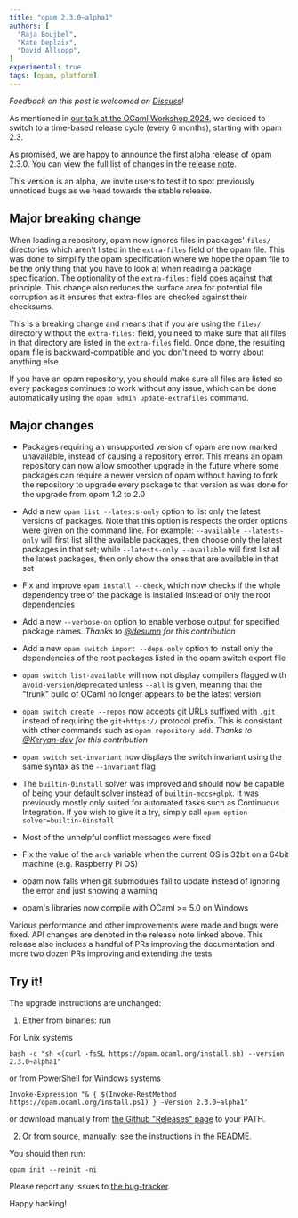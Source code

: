 ```yaml
---
title: "opam 2.3.0~alpha1"
authors: [
  "Raja Boujbel",
  "Kate Deplaix",
  "David Allsopp",
]
experimental: true
tags: [opam, platform]
---
```


_Feedback on this post is welcomed on [Discuss](https://discuss.ocaml.org/t/ann-opam-2-3-0-alpha1/15325)!_

As mentioned in [our talk at the OCaml Workshop 2024](https://icfp24.sigplan.org/details/ocaml-2024-papers/10/Opam-2-2-and-beyond),
we decided to switch to a time-based release cycle (every 6 months), starting with opam 2.3.

As promised, we are happy to announce the first alpha release of opam 2.3.0.
You can view the full list of changes in the
[release note](https://github.com/ocaml/opam/releases/tag/2.3.0-alpha1).

This version is an alpha, we invite users to test it to spot previously
unnoticed bugs as we head towards the stable release.

## Major breaking change

When loading a repository, opam now ignores files in packages' `files/` directories which aren't listed in the `extra-files` field of the opam file.
This was done to simplify the opam specification where we hope the opam file to be the only thing that you have to look at when reading a package specification. The optionality of the `extra-files:` field goes against that principle. This change also reduces the surface area for potential file corruption as it ensures that extra-files are checked against their checksums.

This is a breaking change and means that if you are using the `files/` directory without the `extra-files:` field, you need to make sure that all files in that directory are listed in the `extra-files` field.
Once done, the resulting opam file is backward-compatible and you don't need to worry about anything else.

If you have an opam repository, you should make sure all files are listed so every packages continues to work without any issue, which can be done automatically using the `opam admin update-extrafiles` command.

## Major changes

* Packages requiring an unsupported version of opam are now marked unavailable, instead of causing a repository error. This means an opam repository can now allow smoother upgrade in the future where some packages can require a newer version of opam without having to fork the repository to upgrade every package to that version as was done for the upgrade from opam 1.2 to 2.0

* Add a new `opam list --latests-only` option to list only the latest versions of packages. Note that this option is respects the order options were given on the command line. For example: `--available --latests-only` will first list all the available packages, then choose only the latest packages in that set; while `--latests-only --available` will first list all the latest packages, then only show the ones that are available in that set

* Fix and improve `opam install --check`, which now checks if the whole dependency tree of the package is installed instead of only the root dependencies

* Add a new `--verbose-on` option to enable verbose output for specified package names. *Thanks to [@desumn](https://github.com/desumn) for this contribution*

* Add a new `opam switch import --deps-only` option to install only the dependencies of the root packages listed in the opam switch export file

* `opam switch list-available` will now not display compilers flagged with `avoid-version`/`deprecated` unless `--all` is given, meaning that the "trunk" build of OCaml no longer appears to be the latest version

* `opam switch create --repos` now accepts git URLs suffixed with `.git` instead of requiring the `git+https://` protocol prefix. This is consistant with other commands such as `opam repository add`. *Thanks to [@Keryan-dev](https://github.com/Keryan-dev) for this contribution*

* `opam switch set-invariant` now displays the switch invariant using the same syntax as the `--invariant` flag

* The `builtin-0install` solver was improved and should now be capable of being your default solver instead of `builtin-mccs+glpk`. It was previously mostly only suited for automated tasks such as Continuous Integration. If you wish to give it a try, simply call `opam option solver=builtin-0install`

* Most of the unhelpful conflict messages were fixed

* Fix the value of the `arch` variable when the current OS is 32bit on a 64bit machine (e.g. Raspberry Pi OS)

* opam now fails when git submodules fail to update instead of ignoring the error and just showing a warning

* opam's libraries now compile with OCaml >= 5.0 on Windows

Various performance and other improvements were made and bugs were fixed.
API changes are denoted in the release note linked above.
This release also includes a handful of PRs improving the documentation and more two dozen PRs improving and extending the tests.

## Try it!

The upgrade instructions are unchanged:

1. Either from binaries: run

For Unix systems
```
bash -c "sh <(curl -fsSL https://opam.ocaml.org/install.sh) --version 2.3.0~alpha1"
```
or from PowerShell for Windows systems
```
Invoke-Expression "& { $(Invoke-RestMethod https://opam.ocaml.org/install.ps1) } -Version 2.3.0~alpha1"
```
or download manually from [the Github "Releases" page](https://github.com/ocaml/opam/releases/tag/2.3.0-alpha1) to your PATH.

2. Or from source, manually: see the instructions in the [README](https://github.com/ocaml/opam/tree/2.3.0-alpha1#compiling-this-repo).


You should then run:
```
opam init --reinit -ni
```


Please report any issues to [the bug-tracker](https://github.com/ocaml/opam/issues).

Happy hacking!

